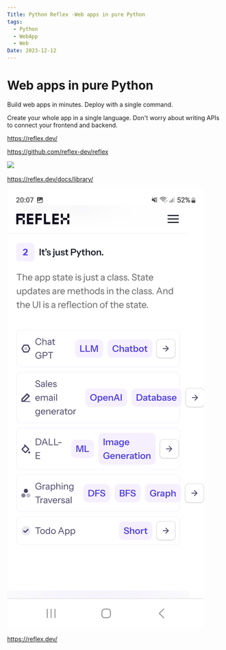 ```yaml
---
Title: Python Reflex -Web apps in pure Python
tags:
  - Python
  - WebApp
  - Web
Date: 2023-12-12
---
```

# Web apps in pure Python

Build web apps in minutes. Deploy with a single command. 

Create your whole app in a single language. Don't worry about writing APIs to connect your frontend and backend.

https://reflex.dev/

https://github.com/reflex-dev/reflex

![](Pasted%20image%2020240221110355.png)

https://reflex.dev/docs/library/

![](../_asset/Screenshot_20231212_200710_Brave.jpg)

https://reflex.dev/

